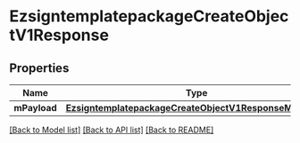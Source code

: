 # EzsigntemplatepackageCreateObjectV1Response

## Properties
Name | Type | Description | Notes
------------ | ------------- | ------------- | -------------
**mPayload** | [**EzsigntemplatepackageCreateObjectV1ResponseMPayload**](EzsigntemplatepackageCreateObjectV1ResponseMPayload.md) |  | 

[[Back to Model list]](../README.md#documentation-for-models) [[Back to API list]](../README.md#documentation-for-api-endpoints) [[Back to README]](../README.md)


